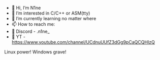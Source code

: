 - 👋 Hi, I’m N1ne
- 👀 I’m interested in C/C++ or ASM(tty)
- 🌱 I’m currently learning no matter where
- 📫 How to reach me:
- 🛜 Discord - .n1ne_
- 🛜 YT - https://www.youtube.com/channel/UCdnuUUfZ3dGg9pCaQCQHIzQ

Linux power!
Windows grave!
